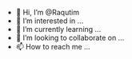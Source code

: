 - 👋 Hi, I’m @Raqutim
- 👀 I’m interested in ...
- 🌱 I’m currently learning ...
- 💞️ I’m looking to collaborate on ...
- 📫 How to reach me ...

<!---
Raqutim/Raqutim is a ✨ special ✨ repository because its `README.md` (this file) appears on your GitHub profile.
You can click the Preview link to take a look at your changes.
--->
